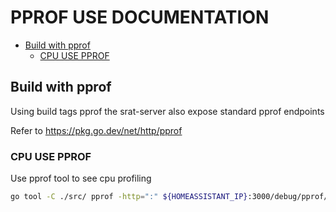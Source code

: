 # PPROF USE DOCUMENTATION

<!-- START doctoc generated TOC please keep comment here to allow auto update -->
<!-- DON'T EDIT THIS SECTION, INSTEAD RE-RUN doctoc TO UPDATE -->

- [Build with pprof](#build-with-pprof)
  - [CPU USE PPROF](#cpu-use-pprof)

<!-- END doctoc generated TOC please keep comment here to allow auto update -->

## Build with pprof

Using build tags pprof the srat-server also expose standard pprof endpoints

Refer to https://pkg.go.dev/net/http/pprof

### CPU USE PPROF

Use pprof tool to see cpu profiling

```bash
go tool -C ./src/ pprof -http=":" ${HOMEASSISTANT_IP}:3000/debug/pprof/profile?seconds=10

```
